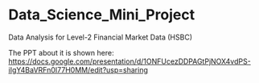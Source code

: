 # Data_Science_Mini_Project
Data Analysis for Level-2 Financial Market Data (HSBC)

The PPT about it is shown here: https://docs.google.com/presentation/d/1ONFUcezDDPAGtPjNOX4vdPS-iIgY4BaVRFn0I77H0MM/edit?usp=sharing
